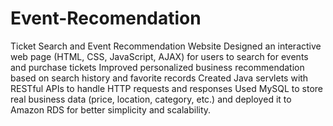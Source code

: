 # Event-Recomendation
Ticket Search and Event Recommendation Website
Designed an interactive web page (HTML, CSS, JavaScript, AJAX) for users to search for events and purchase tickets 
Improved personalized business recommendation based on search history and favorite records
Created Java servlets with RESTful APIs to handle HTTP requests and responses
Used MySQL to store real business data (price, location, category, etc.) and deployed it to Amazon RDS for better simplicity and scalability.
